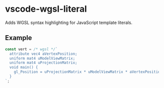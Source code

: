 vscode-wgsl-literal
====================

Adds WGSL syntax highlighting for JavaScript template literals.

## Example

```js
const vert = /* wgsl */`
  attribute vec4 aVertexPosition;
  uniform mat4 uModelViewMatrix;
  uniform mat4 uProjectionMatrix;
  void main() {
    gl_Position = uProjectionMatrix * uModelViewMatrix * aVertexPosition;
  }
`;

```